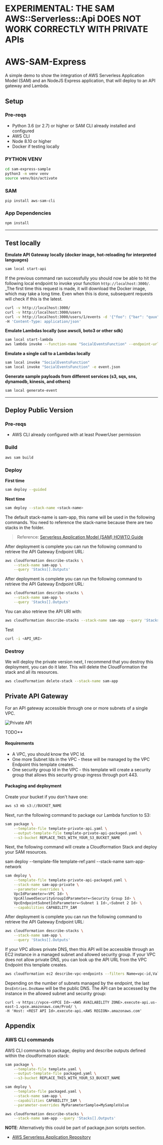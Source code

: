 # EXPERIMENTAL: THE SAM AWS::Serverless::Api DOES NOT WORK CORRECTLY WITH PRIVATE APIs
# AWS-SAM-Express

A simple demo to show the integration of AWS Serverless Application Model (SAM) and an NodeJS Express application,
that will deploy to an API gateway and Lambda.

## Setup

### Pre-reqs
* Python 3.6 (or 2.7) or higher or SAM CLI already installed and configured
* AWS CLI
* Node 8.10 or higher
* Docker if testing locally


### PYTHON VENV
```bash
cd sam-express-sample
python3 -m venv venv
source venv/bin/activate
```

### SAM
```
pip install aws-sam-cli
```

### App Dependencies
```bash
npm install
```
---
## Test locally

**Emulate API Gateway locally (docker image, hot-reloading for interpreted languages)**
```bash
sam local start-api
```
If the previous command ran successfully you should now be able to hit the following local endpoint to invoke your function `http://localhost:3000/`. _The first time this request is made, it will download the Docker image, which may take a long time. Even when this is done, subsequent requests will check if this is the latest. 

```bash
curl -v http://localhost:3000/
curl -v http://localhost:3000/users
curl -v http://localhost:3000/users/1/events -d '{"foo": {"bar": "quux"}}' \
-H 'Content-Type: application/json'
```

**Emulate Lambdas locally (use awscli, boto3 or other sdk)**
```bash
sam local start-lambda
aws lambda invoke --function-name "SocialEventsFunction" --endpoint-url "http://127.0.0.1:3001" --no-verify-ssl out.txt
```

**Emulate a single call to a Lambdas locally**
```bash
sam local invoke "SocialEventsFunction"
sam local invoke "SocialEventsFunction" -e event.json
```

**Generate sample payloads from different services (s3, sqs, sns, dynamodb, kinesis, and others)**
```bash
sam local generate-event
```
---
## Deploy Public Version

### Pre-reqs

* AWS CLI already configured with at least PowerUser permission

### Build

```bash
aws sam build
```

### Deploy 
__First time__
```bash
sam deploy --guided
```

__Next time__
```bash
sam deploy --stack-name <stack-name>
```
The default stack-name is sam-app, this name will be used in the following commands.
You need to reference the stack-name because there are two stacks in the folder.

> Reference: [Serverless Application Model (SAM) HOWTO Guide](https://github.com/awslabs/serverless-application-model/blob/master/HOWTO.md) 

After deployment is complete you can run the following command to retrieve the API Gateway Endpoint URL:

```bash
aws cloudformation describe-stacks \
    --stack-name sam-app \
    --query 'Stacks[].Outputs'
```

After deployment is complete you can run the following command to retrieve the API Gateway Endpoint URL:

```bash
aws cloudformation describe-stacks \
    --stack-name sam-app \
    --query 'Stacks[].Outputs'
```

You can also retrieve the API URI with:
```bash
aws cloudformation describe-stacks --stack-name sam-app --query 'Stacks[].Outputs[1].OutputValue' --profile at-user
```

Test
```bash
curl -i <API_URI>
```

### Destroy
We will deploy the private version next, I recommend that you destroy this deployment, you can do it later. This will delete the CloudFormation the stack and all its resources.
```bash
aws cloudformation delete-stack --stack-name sam-app  
```


## Private API Gateway

For an API gateway accessible through one or more subnets of a single VPC.

![Private API](https://docs.aws.amazon.com/apigateway/latest/developerguide/images/apigateway-private-api-accessing-api.png)


TODO**
#### Requirements

- A VPC, you should know the VPC Id.
- One more Subnet Ids in the VPC - these will be managed by the VPC Endpoint this template creates.
- One security group Id in the VPC - this template will create a security group that allows this security group ingress through port 443.

#### Packaging and deployment

Create your bucket if you don't have one:

```bash
aws s3 mb s3://BUCKET_NAME
```

Next, run the following command to package our Lambda function to S3:

```bash
sam package \
    --template-file template-private-api.yaml \
    --output-template-file template-private-api-packaged.yaml \
    --s3-bucket REPLACE_THIS_WITH_YOUR_S3_BUCKET_NAME
```

Next, the following command will create a Cloudformation Stack and deploy your SAM resources.

sam deploy --template-file template-ref.yaml --stack-name sam-app-network

```bash
sam deploy \
    --template-file template-private-api-packaged.yaml \
    --stack-name sam-app-private \
    --parameter-overrides \
    VpcIdParameter=<VPC Id> \
    VpcAllowedSecurityGroupIdParameter=<Security Group Id> \
    VpcEndpointSubnetIdsParameter=<Subnet 1 Id>,<Subnet 2 Id> \
    --capabilities CAPABILITY_IAM
```

After deployment is complete you can run the following command to retrieve the API Gateway Endpoint URL:

```bash
aws cloudformation describe-stacks \
    --stack-name sam-app \
    --query 'Stacks[].Outputs'
```

If your VPC allows private DNS, then this API will be accessible through an EC2 instance in a managed subnet and allowed security group. If your VPC does not allow private DNS, you can look up the API URL from the VPC Endpoint this template creates.

```bash
aws cloudformation ec2 describe-vpc-endpoints --filters Name=vpc-id,Values=<VPC Id>
```

Depending on the number of subnets managed by the endpoint, the last ``DnsEntries.DnsName`` will be the public DNS.
The API can be accessed by the instance in the allowed subnet and security group:
```
curl -v https://vpce-<VPCE Id>-<AWS AVAILABILITY ZONE>.execute-api.us-east-1.vpce.amazonaws.com/Prod/ \
-H 'Host: <REST API Id>.execute-api.<AWS REGION>.amazonaws.com'
```


## Appendix

### AWS CLI commands

AWS CLI commands to package, deploy and describe outputs defined within the cloudformation stack:

```bash
sam package \
    --template-file template.yaml \
    --output-template-file packaged.yaml \
    --s3-bucket REPLACE_THIS_WITH_YOUR_S3_BUCKET_NAME

sam deploy \
    --template-file packaged.yaml \
    --stack-name sam-app \
    --capabilities CAPABILITY_IAM \
    --parameter-overrides MyParameterSample=MySampleValue

aws cloudformation describe-stacks \
    --stack-name sam-app --query 'Stacks[].Outputs'
```

**NOTE**: Alternatively this could be part of package.json scripts section.

* [AWS Serverless Application Repository](https://aws.amazon.com/serverless/serverlessrepo/)
